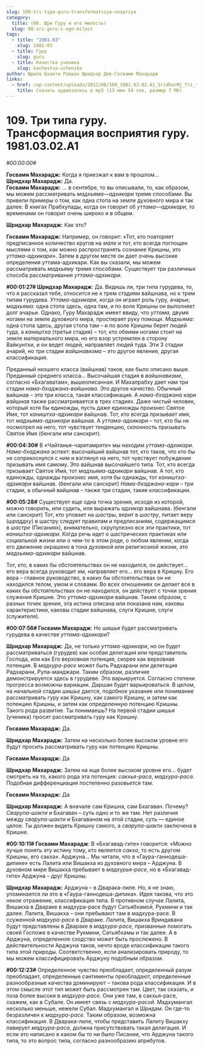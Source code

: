 ```yaml
---
slug: 109-tri-tipa-guru-transformatsiya-vospriya
category:
  title: (08. Шри Гуру и его милость)
  slug: 08-sri-guru-i-ego-milost
tags:
  - title: "1981.03"
    slug: 1981-03
  - title: Гуру
    slug: guru
  - title: Качества ученика
    slug: kachestva-uchenika
author: Шрила Бхакти Ракшак Шридхар Дев-Госвами Махарадж
links:
  - href: /wp-content/uploads/2012/08/109_1981.03.02.A1_SridharMj_Tri_tipa_Guru_Transformaciya_vospriyatiya_Guru.mp3
    title: Скачать аудиозапись в mp3 (13 мин 54 сек, размер 7 Мб)
---
```


# 109. Три типа гуру. Трансформация восприятия гуру. 1981.03.02.A1

*#00:00:00#*

**Госвами Махарадж:** Когда я приезжал к вам в прошлом…\
**Шридхар Махарадж:** Да.\
**Госвами Махарадж:** … в сентябре, то вы описывали, то, как образом, мы можем рассматривать *мадхьяма*—*адхикари* тремя способами. Вы привели примеры о том, как одна стопа на земле духовного мира и так далее. В книгах Прабхупады, когда он говорит об *уттама*—*адхикари*, то временами он говорит очень широко и в общем.

**Шридхар Махарадж:** Как это?

**Госвами Махарадж:** Например, он говорит: «Тот, кто повторяет предписанное количество кругов на *мале* и тот, кто всегда поглощен мыслями о том, как можно распространять сознание Кришны, это *уттама-адхикари*». Затем в другом месте он дает очень высокие определения уттама-адхикари. Как вы сказали, мы можем рассматривать *мадхьяму* тремя способами. Существует три различных способа рассматривания *уттама-адхикари*.

**#00:01:27# Шридхар Махарадж**: Да. Видишь ли, три типа гурудева, то, что я рассказал тебе, относится не к трем стадиям вайшнава, но к трем типам гурудева. *Уттама-адхикари*, когда он играет роль гуру, ачарьи; *мадхьяма*: одна стопа здесь, одна там, и по воле Кришны он выполняет долг ачарьи. Однако, Гуру Махарадж имеет ввиду, что *уттама,* двумя ногами на земле духовного мира, простирает руку помощи. *Мадхьяма*: одна стопа здесь, другая стопа там – и по воле Кришны берет людей туда, а *каништха* (третья стадия) – тот, кто обеими ногами стоит на земле материального мира, но его взор устремлен в сторону Вайкунтхи, и он ведет людей, направляет людей туда. Эти 3 стадии ачарий, но три стадии *вайшнавизма* – это другое явление, другая классификация.

Преданный низшего класса (вайшнав) таков, как было описано выше. Преданный среднего класса… Высочайшая стадия в *вайшнавизме*, согласно «Бхагаватам», вышеописанная. И Махапрабху дает нам три стадии *нама-бхаджана-вайшнава*. Это другое качество. Обычный вайшнав – это три класса, такая классификация. А *нама-бхаджана кари вайшнав* также рассматривается в трех стадиях. Даже чистый человек, который хотя бы единожды, пусть даже единожды произнес Святое Имя, тот *каништха-адхикари* вайшнав. Тот, кто всегда призывает имя, тот *мадхьяма-адхикари* вайшнав. А *уттама-адхикари* – тот, кто бы не посмотрел на него, тот чувствует тенденцию, склонность призывать Святое Имя (бенгали или санскрит).

**#00:04:30#** В «Чайтанья-чаритамрите» мы находим *уттама-адхикари*. *Нама-бхаджана* аспект: высочайший вайшнав тот, кто таков, что кто бы не соприкоснулся с ним и взглянул на него, тот чувствует побуждение призывать имя самому. Это вайшнав высочайшего типа. Тот, кто всегда призывает Святое Имя, тот *мадхьяма-адхикари* вайшнав. А тот, кто единожды, однажды произнес имя, хотя бы однажды, тот *каништха-адхикари* вайшнав. (бенгали или санскрит) *Нама-бхаджана-кари* – три стадии, а обычный вайшнав – также три стадии, такие классификации.

**#00:05:28#** Существует еще одна точка зрения, исходя из которой, можно говорить, или судить, или выражать *адхикар* вайшнава. (бенгали или санскрит) Тот, кто уповает на *шастры*, верит в *шастру*, питает веру (*шраддху*) в шастру следует правилам и предписаниям, содержащимся в *шастре* (Писаниях), внимательно, скрупулезно все эти практики, тот *каништха-адхикари*. Когда речь идет о шастрических практиках или социальной жизни или о чем-то в этом роде, о любом явлении, когда его движение окрашено в тона духовной или религиозной жизни, это *мадхьяма-адхикари* вайшнав.

Тот, кто, в каких бы обстоятельствах он не находился, он действует… его вера всегда руководит им, направляет его… его вера в Кришну. Его вера – главное руководство, в каких бы обстоятельствах он не находился телом, умом и словами. Во всех отношениях он делает все в каких бы обстоятельствах он не находился, он действует с точки зрения служения Кришне. Это *уттама-адхикари* вайшнав. Таким образом, с разных точек зрения, эта истина описана или показана нам, каковы характеристики, каковы стадии вайшнава, слуги Кришне, слуги (служителя).

**#00:07:56# Госвами Махарадж**: Но *шишья* будет рассматривать гурудева в качестве *уттама-адхикари*?

**Шридхар Махарадж:** Да, не только *уттама-адхикари*, но он будет рассматриваться (гурудев) как особая делегация или представитель Господа, или как Его верховная потенция, скорее как верховная потенция. В *мадхура-расе* может быть Радхарани или делегация Радхарани, Рупа-манджари. Таким образом, различие демонстрируется здесь в гурудеве. Это варьируется. Согласно степени прогресса возможны вариации. Даршан будет варьироваться. В целом, на начальной стадии *шишье* дается, подобное указание или понимание рассматривать гуру как Кришну, как самого Кришну, и затем как потенцию Кришны, и затем как определенную потенцию Кришны. Такого рода развитие. Ты понимаешь? На первой стадии *шишья* (ученика) просит рассматривать гуру как Кришну.

**Госвами Махарадж:** Да.

**Шридхар Махарадж:** Затем на несколько более высоком уровне его будут просить рассматривать гуру как потенцию Кришны.

**Госвами Махарадж:** Да

**Шридхар Махарадж:** Затем на еще более высоком уровне его… будет смотреть на то, какого рода эта потенция: *сакхья-раса*, *мадхура-раса*. Подобная дифференциация постепенно разовьется там.

**Госвами Махарадж:** Да

**Шридхар Махарадж:** А вначале сам Кришна, сам Бхагаван. Почему? *Cварупа-шакти* и Бхагаван – суть одно и то же там. Нет различия между *сварупа-шакти* и Бхагаваном на этой стадии, суть — единое целое. Ты должен видеть Кришну самого, а *сварупа-шакти* заключена в Кришне.

**#00:10:11# Госвами Махарадж**: В «Бхагавад-гите» говорится: «Можно лучше понять эту истину тому, кто является *сакха*, то есть другом Кришны, его сакха». Арджуна… Мы читали, что в «Гаура-ганнодеша-дипике» есть Лалита или Вишакха из духовного мира – Арджуна. В духовном мире Вишакха пребывает в *мадхурья-расе*, но в «Бхагавад-гите» Арджуна – друг Кришны.

**Шридхар Махарадж:** Арджуна – в Дварака-лиле. Но, я не знаю, упоминается ли это в «Гаура-ганнодеша-дипика». Идея такова, что это некое отражение, классификация типа. В противном случае Лалита, Вишакха в Двараке в мадхура-расе будут Сатьябхамой, Рукмини и так далее. Лалита, Вишакха – они пребывают там в мадхура-расе. В ссуженной *мадхура-расе* в Двараке. Лалита, Вишакха Вриндавана будут представлены в Двараке в *мадхура-расе*, призванные помогать своей Госпоже в качестве Рукмини, Сатьябхамы и так далее. А в Арджуна, определенное сходство может быть прослежено. В действительности Арджуна таков, нечто вроде классификации такого типа этой природы. Соответственно, если анализировать природу, то мы можем классифицировать Арджуну подобным образом.

**#00:12:23#** Определенное чувство преобладает, определенный разум преобладает, определенные сантименты преобладают, определенные разнообразные качества доминируют – такова рода классификация. И в этом смысле этот тип может быть рассмотрен там. Цвет, так сказать, и поза более высоки в *мадхура-расе*. Они уже там, в сакхья-расе, скажем, как в Субале. Он имеет связь с *мадхура-расой*. Мадхумангал несколько меньше, нежели Субал. Мадхумангал и Шридам. Он где-то безразличен к *мадхура-расе*. Таким образом, возможна классификация. В Дварака-лиле, чтобы представить Лалиту Вишакху лавирует *мадхура-раса*, должна присутствовать такая делегация. И если это написано в каком бы то ни было Писании, что Арджуна такого типа, то это вопрос типа, согласно разнообразию атрибутов.

